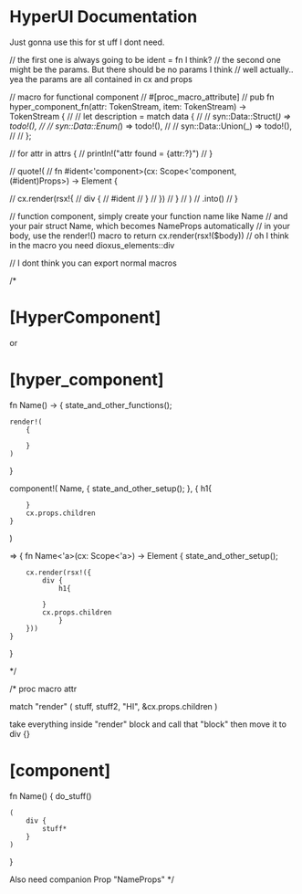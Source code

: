# HyperUI Documentation

Just gonna use this for st uff I dont need.

// the first one is always going to be ident = fn I think?
// the second one might be the params. But there should be no params I think
// well actually.. yea the params are all contained in cx and props

// macro for functional component
// #[proc_macro_attribute]
// pub fn hyper_component_fn(attr: TokenStream, item: TokenStream) -> TokenStream {
//     // let description = match data {
//     //     syn::Data::Struct(_) => todo!(),
//     //     syn::Data::Enum(_) => todo!(),
//     //     syn::Data::Union(_) => todo!(),
//     // };

//     for attr in attrs {
//         println!("attr found = {attr:?}")
//     }

//     quote!(
//         fn #ident<'component>(cx: Scope<'component, (#ident)Props>) -> Element {

//             cx.render(rsx!{
//                 div {
//                     #ident
//                 }
//             })
//         }
//     )
//     .into()
// }

// function component, simply create your function name like Name
// and your pair struct Name, which becomes NameProps automatically
// in your body, use the render!() macro to return cx.render(rsx!($body))
// oh I think in the macro you need dioxus_elements::div

// I dont think you can export normal macros

/*
# [HyperComponent]
or
# [hyper_component]
fn Name() -> {
    state_and_other_functions();

    render!(
        {

        }
    )
}

component!(
    Name,
    {
        state_and_other_setup();
    },
    {
        h1{

        }
        cx.props.children
    }
)

=> {
    fn Name<'a>(cx: Scope<'a>) -> Element {
        state_and_other_setup();

        cx.render(rsx!({
            div {
                h1{

            }
            cx.props.children
                }
        }))
    }

}

*/

/*
proc macro attr

match "render" (
    stuff,
    stuff2,
    "HI",
    &cx.props.children
)

take everything inside "render" block
and call that "block"
then move it to div {}

# [component]
fn Name() {
    do_stuff()

    (
        div {
            stuff*
        }
    )
}

Also need companion Prop "NameProps"
*/
